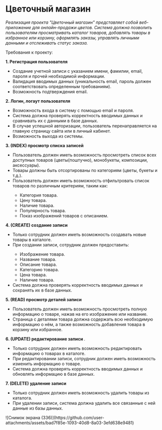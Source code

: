 # Цветочный магазин
<i>Реализация проекта "Цветочный магазин" представляет собой веб-приложение для онлайн-продажи цветов. Система должна позволить пользователям просматривать каталог товаров, добавлять товары в избранное или корзину, оформлять заказы, управлять личными данными и отслеживать статус заказа.</i>
<p>Требования к проекту:</p> 
<p><b>1.	Регистрация пользователя </b>
  <ul>
<li>	Создание учетной записи с указанием имени, фамилии, email, пароля и прочей необходимой информации. </li>
<li>	Валидация вводимых данных (уникальность email, пароль должен соответствовать определенным требованиям). </li>
<li>	Возможность подтверждения email. </li>
  </ul>
</p>
<p><b>2.	Логин, логаут пользователя </b>
  <ul>
<li>	Возможность входа в систему с помощью email и пароля. </li>
<li>	Система должна проверять корректность вводимых данных и сравнивать их с данными в базе данных. </li>
<li>	В случае успешной авторизации, пользователь перенаправляется на главную страницу сайта или в личный кабинет. </li>
<li>	Возможность выхода из системы.</li>
     </ul>
</p>
<p><b>3.	(INDEX) просмотр списка записей </b>
  <ul>
<li>	Пользователь должен иметь возможность просмотреть список всех доступных товаров (цветы(поштучно), монобукеты, композиции, аксессуары).</li>
<li>	Товары должны быть отсортированы по категориям (цветы, букеты и т.д.). </li>
<li>  Пользователь должен иметь возможность отфильтровать список товаров по различным критериям, таким как: </li>
     <ul = type "square">
<li>	Категория товара. </li>
<li>	Цену товара. </li>
<li>  Наличие товара. </li>
<li>	Популярность товара. </li>
<li>	Показ изображений товаров с описанием. </li>
     </ul>
  </ul>
  </p>
<p><b>4.	(CREATE) создание записи </b>
<ul>	
<li>  Только сотрудник должен иметь возможность создавать новые товары в каталоге.</li>
<li>	При создании записи, сотрудник должен предоставить: </li>
  <ul = type "square">
<li>	Изображение товара. </li>
<li>	Название товара. </li>
<li>	Описание товара. </li>
<li>	Категорию товара. </li>
<li>	Цена товара. </li>
<li>	Наличие товара. </li>
  </ul>
<li>	Система должна проверять корректность вводимых данных и сохранять их в базе данных. </li>
</ul>
</p>
<p><b>5.	(READ) просмотр деталей записи </b>
  <ul>
<li>	Пользователь должен иметь возможность просмотреть полную информацию о товаре, нажав на его изображение или название. </li>
<li>	Страница с деталями товара должна содержать всю необходимую информацию о нём, а также возможность добавления товара в корзину или избранное. </li>
  </ul>
  </p>
<p><b>6.	(UPDATE) редактирование записи </b>.
  <ul>
<li>	Только сотрудник должен иметь возможность редактировать информацию о товарах в каталоге. </li>
<li>	При редактировании записи, сотрудник должен иметь возможность изменить информацию о товаре. </li>
<li>	Система должна проверять корректность вводимых данных и обновлять информацию в базе данных. </li>
</ul>
</p>
<p><b> 7.	(DELETE) удаление записи </b>
  <ul>
<li>	Только сотрудник должен иметь возможность удалить товары из каталога. </li>
<li>	При удалении записи, система должна удалить все связанные с ней данные из базы данных. </li>
  </ul>
  </p>
![Снимок экрана (336)](https://github.com/user-attachments/assets/bad7f85e-1093-40d8-8a03-3efd638e9481)



